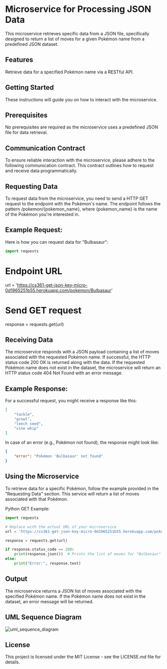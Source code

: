 # Microservice for Processing JSON Data
This microservice retrieves specific data from a JSON file, specifically designed to return a list of moves for a given Pokémon name from a predefined JSON dataset.

## Features
Retrieve data for a specified Pokémon name via a RESTful API.
## Getting Started
These instructions will guide you on how to interact with the microservice.

## Prerequisites
No prerequisites are required as the microservice uses a predefined JSON file for data retrieval.
## Communication Contract
To ensure reliable interaction with the microservice, please adhere to the following communication contract. This contract outlines how to request and receive data programmatically.

## Requesting Data
To request data from the microservice, you need to send a HTTP GET request to the endpoint with the Pokémon's name. The endpoint follows the pattern /pokemon/{pokemon_name}, where {pokemon_name} is the name of the Pokémon you're interested in.

## Example Request:

Here is how you can request data for "Bulbasaur":

```python
import requests
```

# Endpoint URL
url = 'https://cs361-get-json-key-micro-0d1965251b55.herokuapp.com/pokemon/Bulbasaur'

# Send GET request
response = requests.get(url)
## Receiving Data
The microservice responds with a JSON payload containing a list of moves associated with the requested Pokémon name. If successful, the HTTP status code 200 OK is returned along with the data. If the requested Pokémon name does not exist in the dataset, the microservice will return an HTTP status code 404 Not Found with an error message.

## Example Response:

For a successful request, you might receive a response like this:

```json
[
    "tackle",
    "growl",
    "leech seed",
    "vine whip"
]
```

In case of an error (e.g., Pokémon not found), the response might look like:

```json
{
    "error": "Pokémon 'Bulbasaur' not found"
}
```
## Using the Microservice
To retrieve data for a specific Pokémon, follow the example provided in the "Requesting Data" section. This service will return a list of moves associated with that Pokémon.

Python GET Example:

```python
import requests

# Replace with the actual URL of your microservice
url = 'https://cs361-get-json-key-micro-0d1965251b55.herokuapp.com/pokemon/Bulbasaur'

response = requests.get(url)

if response.status_code == 200:
    print(response.json())  # Prints the list of moves for "Bulbasaur"
else:
    print("Error:", response.text)

```


## Output
The microservice returns a JSON list of moves associated with the specified Pokémon name. If the Pokémon name does not exist in the dataset, an error message will be returned.

## UML Sequence Diagram

![uml_sequence_diagram](https://github.com/flattumc/CS361-Microservice/assets/122336698/7bc1b333-c85c-4213-9f95-d8f045aed5ca)


## License
This project is licensed under the MIT License - see the LICENSE.md file for details.
